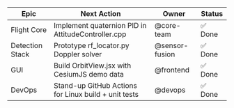 | Epic | Next Action | Owner | Status |
|------|-------------|-------|--------|
| Flight Core | Implement quaternion PID in AttitudeController.cpp | @core-team | ✅ Done |
| Detection Stack | Prototype rf_locator.py Doppler solver | @sensor-fusion | ✅ Done |
| GUI | Build OrbitView.jsx with CesiumJS demo data | @frontend | ✅ Done |
| DevOps | Stand-up GitHub Actions for Linux build + unit tests | @devops | ✅ Done |
